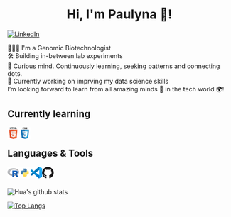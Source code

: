 <h1 align='center'>
    Hi, I'm Paulyna 👋!
</h1>

[![LinkedIn](https://img.shields.io/badge/LinkedIn-0077B5?style=for-the-badge&style=social&logo=linkedin&logoColor=white)](hhttps://www.linkedin.com/in/pmagana/)


<div align="left">

👩🏻‍🔬  I'm a Genomic Biotechnologist <br />
🛠  Building in-between lab experiments <br /> 
👀  Curious mind. Continuously learning, seeking patterns and connecting dots.  <br />
🌱  Currently working on imprving my data science skills <br />
 I’m looking forward to learn from all amazing minds 🧠 in the tech world 🌍!  <br />

</div>

<div align="left">
<h2 align='left'>
    Currently learning
</h2>
<img align="left" alt="HTML5" width="26px" src="https://raw.githubusercontent.com/github/explore/80688e429a7d4ef2fca1e82350fe8e3517d3494d/topics/html/html.png" />
<img align="left" alt="CSS3" width="26px" src="https://raw.githubusercontent.com/github/explore/80688e429a7d4ef2fca1e82350fe8e3517d3494d/topics/css/css.png" />
</div>



<br>
<div align="left">
    <h2 align='left'>
    Languages & Tools
</h2>
    

<img align="left" alt="R" width="26px" src="https://raw.githubusercontent.com/github/explore/80688e429a7d4ef2fca1e82350fe8e3517d3494d/topics/r/r.png" />
    <img align="left" alt="Python" width="26px" src="https://raw.githubusercontent.com/github/explore/80688e429a7d4ef2fca1e82350fe8e3517d3494d/topics/python/python.png" />
    <img align="left" alt="Visual Studio Code" width="26px" src="https://raw.githubusercontent.com/github/explore/80688e429a7d4ef2fca1e82350fe8e3517d3494d/topics/visual-studio-code/visual-studio-code.png" />
<img align="left" alt="GitHub" width="26px" src="https://raw.githubusercontent.com/github/explore/78df643247d429f6cc873026c0622819ad797942/topics/github/github.png" />
</div>

<br>
<br>

![Hua's github stats](https://github-readme-stats.vercel.app/api?username=paulynamagana&show_icons=true)
    
    
[![Top Langs](https://github-readme-stats.vercel.app/api/top-langs/?username=paulynamagana&layout=compact)](https://github.com/paulynamagana/github-readme-stats)
    
    
    
    

